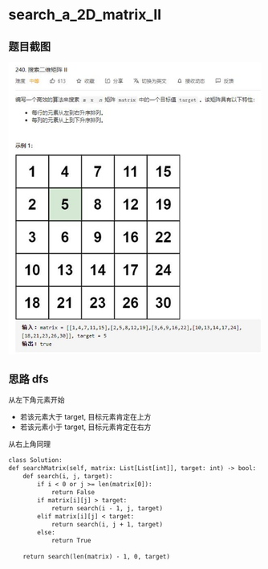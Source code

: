 # search_a_2D_matrix_II

## 题目截图
 ![](search_a_2D_matrix_II.jpg)

## 思路 dfs

从左下角元素开始
- 若该元素大于 target, 目标元素肯定在上方
- 若该元素小于 target, 目标元素肯定在右方

从右上角同理


    class Solution:
    def searchMatrix(self, matrix: List[List[int]], target: int) -> bool:
        def search(i, j, target):
            if i < 0 or j >= len(matrix[0]):
                return False
            if matrix[i][j] > target:
                return search(i - 1, j, target)
            elif matrix[i][j] < target:
                return search(i, j + 1, target)
            else:
                return True

        return search(len(matrix) - 1, 0, target)
 
